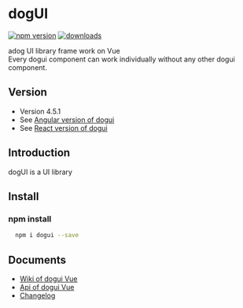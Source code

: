 # dogUI

[![npm version](https://badge.fury.io/js/dogui.svg)](https://badge.fury.io/js/dogui)
[![downloads](https://img.shields.io/npm/dm/dogui.svg)](https://badge.fury.io/js/dogui)

adog UI library frame work on Vue  
Every dogui component can work individually without any other dogui component.

## Version

-   Version 4.5.1
-   See [Angular version of dogui](https://github.com/adogio/dogui-angular)
-   See [React version of dogui](https://github.com/adogio/dogui-react)

## Introduction

dogUI is a UI library 

## Install

### npm install

```bash
  npm i dogui --save
```

## Documents

-   [Wiki of dogui Vue](https://github.com/adogio/dogUI/wiki/Vue)
-   [Api of dogui Vue](https://github.com/adogio/dogUI/wiki/Vue-api)
-   [Changelog](https://github.com/adogio/dogUI/wiki/changelog)

